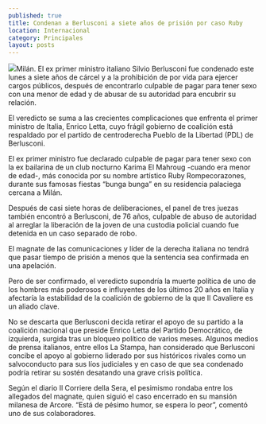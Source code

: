 ```yaml
---
published: true
title: Condenan a Berlusconi a siete años de prisión por caso Ruby
location: Internacional
category: Principales
layout: posts
---
```


![](http://i.imgur.com/xa1A9fLm.jpg)Milán. El ex primer ministro italiano Silvio Berlusconi fue condenado este lunes a siete años de cárcel y a la prohibición de por vida para ejercer cargos públicos, después de encontrarlo culpable de pagar para tener sexo con una menor de edad y de abusar de su autoridad para encubrir su relación.

El veredicto se suma a las crecientes complicaciones que enfrenta el primer ministro de Italia, Enrico Letta, cuyo frágil gobierno de coalición está respaldado por el partido de centroderecha Pueblo de la Libertad (PDL) de Berlusconi.

El ex primer ministro fue declarado culpable de pagar para tener sexo con la ex bailarina de un club nocturno Karima El Mahroug -cuando era menor de edad-, más conocida por su nombre artístico Ruby Rompecorazones, durante sus famosas fiestas “bunga bunga” en su residencia palaciega cercana a Milán.

Después de casi siete horas de deliberaciones, el panel de tres juezas también encontró a Berlusconi, de 76 años, culpable de abuso de autoridad al arreglar la liberación de la joven de una custodia policial cuando fue detenida en un caso separado de robo.

El magnate de las comunicaciones y líder de la derecha italiana no tendrá que pasar tiempo de prisión a menos que la sentencia sea confirmada en una apelación.

Pero de ser confirmado, el veredicto supondría la muerte política de uno de los hombres más poderosos e influyentes de los últimos 20 años en Italia y afectaría la estabilidad de la coalición de gobierno de la que Il Cavaliere es un aliado clave.

No se descarta que Berlusconi decida retirar el apoyo de su partido a la coalición nacional que preside Enrico Letta del Partido Democrático, de izquierda, surgida tras un bloqueo político de varios meses. Algunos medios de prensa italianos, entre ellos La Stampa, han considerado que Berlusconi concibe el apoyo al gobierno liderado por sus históricos rivales como un salvoconducto para sus líos judiciales y en caso de que sea condenado podría retirar su sostén desatando una grave crisis política.

Según el diario Il Corriere della Sera, el pesimismo rondaba entre los allegados del magnate, quien siguió el caso encerrado en su mansión milanesa de Arcore. “Está de pésimo humor, se espera lo peor”, comentó uno de sus colaboradores.
